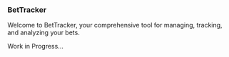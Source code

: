### BetTracker 
Welcome to BetTracker, your comprehensive tool for managing, tracking, and analyzing your bets. 

Work in Progress...
